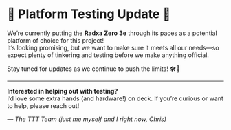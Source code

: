 # 🚀 Platform Testing Update 🚀

We’re currently putting the **Radxa Zero 3e** through its paces as a potential platform of choice for this project!  
It’s looking promising, but we want to make sure it meets all our needs—so expect plenty of tinkering and testing before we make anything official.

Stay tuned for updates as we continue to push the limits! 🛠️🔬

---

**Interested in helping out with testing?**  
I’d love some extra hands (and hardware!) on deck. If you’re curious or want to help, please reach out!

*— The TTT Team (just me myself and I right now, Chris)*